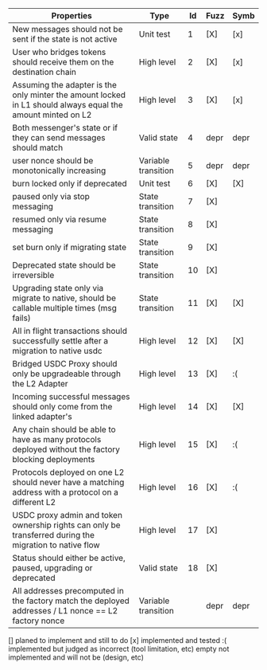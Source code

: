 | Properties                                                                                                  | Type                | Id  | Fuzz | Symb |
| ----------------------------------------------------------------------------------------------------------- | ------------------- | --- | ---- | ---- |
| New messages should not be sent if the state is not active                                                  | Unit test           | 1   | [X]  | [x]  |
| User who bridges tokens should receive them on the destination chain                                        | High level          | 2   | [X]  | [x]  |
| Assuming the adapter is the only minter the amount locked in L1 should always equal the amount minted on L2 | High level          | 3   | [X]  | [x]  |
| Both messenger's state or if they can send messages should match                                            | Valid state         | 4   | depr | depr |
| user nonce should be monotonically increasing                                                               | Variable transition | 5   | depr | depr |
| burn locked only if deprecated                                                                              | Unit test           | 6   | [X]  | [X]  |
| paused only via stop messaging                                                                              | State transition    | 7   | [X]  |      |
| resumed only via resume messaging                                                                           | State transition    | 8   | [X]  |      |
| set burn only if migrating state                                                                            | State transition    | 9   | [X]  |      |
| Deprecated state should be irreversible                                                                     | State transition    | 10  | [X]  |      |
| Upgrading state only via migrate to native, should be callable multiple times (msg fails)                   | State transition    | 11  | [X]  | [X]  |
| All in flight transactions should successfully settle after a migration to native usdc                      | High level          | 12  | [X]  | [X]  |
| Bridged USDC Proxy should only be upgradeable through the L2 Adapter                                        | High level          | 13  | [X]  | :(   |
| Incoming successful messages should only come from the linked adapter's                                     | High level          | 14  | [X]  | [X]  |
| Any chain should be able to have as many protocols deployed without the factory blocking deployments        | High level          | 15  | [X]  | :(   |
| Protocols deployed on one L2 should never have a matching address with a protocol on a different L2         | High level          | 16  | [X]  | :(   |
| USDC proxy admin and token ownership rights can only be transferred during the migration to native flow     | High level          | 17  | [X]  |      |
| Status should either be active, paused, upgrading or deprecated                                             | Valid state         | 18  | [X]  |      |
| All addresses precomputed in the factory match the deployed addresses / L1 nonce == L2 factory nonce        | Variable transition |     | depr | depr | 

[]      planed to implement and still to do
[x]     implemented and tested
:(      implemented but judged as incorrect (tool limitation, etc)
empty   not implemented and will not be (design, etc)